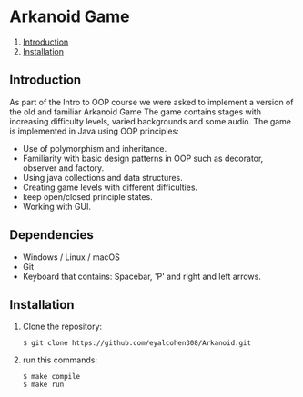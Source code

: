 # Arkanoid Game  
1. [Introduction](#introduction)
2. [Installation](#installation)


## Introduction
As part of the Intro to OOP course we were asked to implement a version of the old and familiar Arkanoid Game
The game contains stages with increasing difficulty levels, varied backgrounds and some audio.
The game is implemented in Java using OOP principles:
* Use of polymorphism and inheritance.
* Familiarity with basic design patterns in OOP such as decorator, observer and factory.
* Using java collections and data structures.
* Creating game levels with different difficulties.
* keep open/closed principle states.
* Working with GUI.

## Dependencies
* Windows / Linux / macOS
* Git
* Keyboard that contains: Spacebar, 'P' and right and left arrows.

## Installation
1. Clone the repository:  
    ```
    $ git clone https://github.com/eyalcohen308/Arkanoid.git
    ```
2. run this commands:
    ```
    $ make compile
    $ make run
    ```

